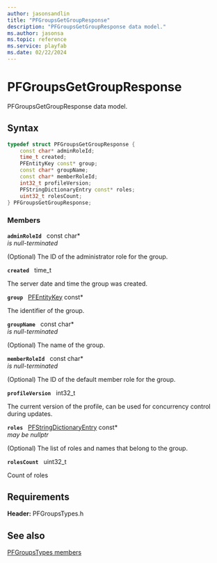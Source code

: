 ```yaml
---
author: jasonsandlin
title: "PFGroupsGetGroupResponse"
description: "PFGroupsGetGroupResponse data model."
ms.author: jasonsa
ms.topic: reference
ms.service: playfab
ms.date: 02/22/2024
---
```


# PFGroupsGetGroupResponse  

PFGroupsGetGroupResponse data model.  

## Syntax  
  
```cpp
typedef struct PFGroupsGetGroupResponse {  
    const char* adminRoleId;  
    time_t created;  
    PFEntityKey const* group;  
    const char* groupName;  
    const char* memberRoleId;  
    int32_t profileVersion;  
    PFStringDictionaryEntry const* roles;  
    uint32_t rolesCount;  
} PFGroupsGetGroupResponse;  
```
  
### Members  
  
**`adminRoleId`** &nbsp; const char*  
*is null-terminated*  
  
(Optional) The ID of the administrator role for the group.
  
**`created`** &nbsp; time_t  
  
The server date and time the group was created.
  
**`group`** &nbsp; [PFEntityKey](../../pftypes/structs/pfentitykey-c.md) const*  
  
The identifier of the group.
  
**`groupName`** &nbsp; const char*  
*is null-terminated*  
  
(Optional) The name of the group.
  
**`memberRoleId`** &nbsp; const char*  
*is null-terminated*  
  
(Optional) The ID of the default member role for the group.
  
**`profileVersion`** &nbsp; int32_t  
  
The current version of the profile, can be used for concurrency control during updates.
  
**`roles`** &nbsp; [PFStringDictionaryEntry](../../pftypes/structs/pfstringdictionaryentry.md) const*  
*may be nullptr*  
  
(Optional) The list of roles and names that belong to the group.
  
**`rolesCount`** &nbsp; uint32_t  
  
Count of roles
  
  
## Requirements  
  
**Header:** PFGroupsTypes.h
  
## See also  
[PFGroupsTypes members](../pfgroupstypes_members.md)  

  
  
